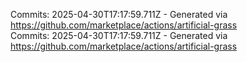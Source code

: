Commits: 2025-04-30T17:17:59.711Z - Generated via https://github.com/marketplace/actions/artificial-grass
<br>
Commits: 2025-04-30T17:17:59.711Z - Generated via https://github.com/marketplace/actions/artificial-grass
<br>
